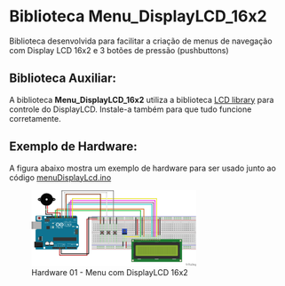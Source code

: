 # Biblioteca Menu_DisplayLCD_16x2
Biblioteca desenvolvida para facilitar a criação de menus de navegação com Display LCD 16x2 e 3 botões de pressão (pushbuttons)

## Biblioteca Auxiliar:
A biblioteca **Menu_DisplayLCD_16x2** utiliza a biblioteca [LCD library](https://bitbucket.org/fmalpartida/new-liquidcrystal/wiki/Home) para controle do DisplayLCD. Instale-a também para que tudo funcione corretamente.

## Exemplo de Hardware:
<!--
### Menu com DisplayLCD 16x2 e Módulo I2C

<figure>
    <img src="/Menu-DisplayLCD-16x2/hardware/exemploHardware2.png" width="70%" alt="Menu com DisplayLCD 16x2 I2C">
    <figcaption>Hardware 02 - Menu com DisplayLCD 16x2 I2C</figcaption>
</figure>

### Menu com DisplayLCD 16x2
-->
A figura abaixo mostra um exemplo de hardware para ser usado junto ao código [menuDisplayLcd.ino](https://github.com/ArthurLCastro/Menu-DisplayLCD-16x2/blob/master/examples/menuDisplayLcd/menuDisplayLcd.ino)
<figure>
    <img src="/hardware/exemploHardware.png" width="70%" alt="Menu com DisplayLCD 16x2">
    <figcaption>Hardware 01 - Menu com DisplayLCD 16x2</figcaption>
</figure>